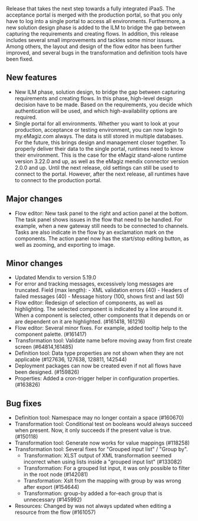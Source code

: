 Release that takes the next step towards a fully integrated iPaaS. The acceptance portal is merged with the production portal, so that you only have to log into a single portal to access all environments. Furthermore, a new solution design phase is added to the ILM to bridge the gap between capturing the requirements and creating flows.
In addition, this release includes several small improvements and tackles some minor issues. Among others, the layout and design of the flow editor has been further improved, and several bugs in the transformation and definition tools have been fixed.
## New features
- New ILM phase, solution design, to bridge the gap between capturing requirements and creating flows. In this phase, high-level design decision have to be made. Based on the requirements, you decide which authentication will be used, and which high-availability options are required.
- Single portal for all environments. Whether you want to look at your production, acceptance or testing environment, you can now login to my.eMagiz.com always. The data is still stored in multiple databases. For the future, this brings design and management closer together. To properly deliver their data to the single portal, runtimes need to know their environment. This is the case for the eMagiz stand-alone runtime version 3.22.0 and up, as well as the eMagiz mendix connector version 2.0.0 and up. Until the next release, old settings can still be used to connect to the portal. However, after the next release, all runtimes have to connect to the production portal.
## Major changes
- Flow editor: New task panel to the right and action panel at the bottom. The task panel shows issues in the flow that need to be handled. For example, when a new gateway still needs to be connected to channels. Tasks are also indicate in the flow by an exclamation mark on the components. The action panel now has the start/stop editing button, as well as zooming, and exporting to image.
## Minor changes
- Updated Mendix to version 5.19.0
- For error and tracking messages, excessively long messages are truncated. Field (max length): - XML validation errors (40) - Headers of failed messages (40) - Message history (100, shows first and last 50)
- Flow editor: Redesign of selection of components, as well as highlighting. The selected component is indicated by a line around it. When a component is selected, other components that it depends on or are dependent on it are highlighted. (#161418, 161216)
- Flow editor: Several minor fixes. For example, added tooltip help to the component palette. (#161417)
- Transformation tool: Validate name before moving away from first create screen (#64814,161485)
- Definition tool: Data type properties are not shown when they are not applicable (#127636, 127638, 128811, 142544)
- Deployment packages can now be created even if not all flows have been designed. (#159826)
- Properties: Added a cron-trigger helper in configuration properties. (#163826)
## Bug fixes
- Definition tool: Namespace may no longer contain a space (#160670)
- Transformation tool: Conditional test on booleans would always succeed when present. Now, it only succeeds if the present value is true. (#150118)
- Transformation tool: Generate now works for value mappings (#118258)
- Transformation tool: Several fixes for "Grouped input list" / "Group by".
  - Transformation: XLST output of XML transformation seemed incorrect when using lists inside a "grouped input list" (#133082)
  - Transformation: For a grouped list input, it was only possible to filter in the root node (#142081)
  - Transformation: Xslt from the mapping with group by was wrong after export (#154644)
  - Transformation: group-by added a for-each group that is unnecessary (#145992)
- Resources: Changed by was not always updated when editing a resource from the flow (#161057)
